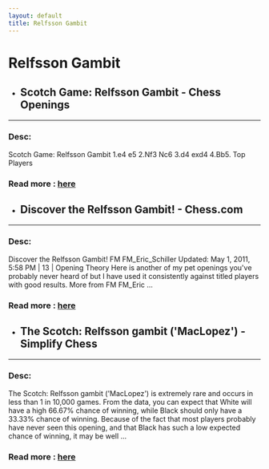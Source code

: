 ```yaml
---
layout: default
title: Relfsson Gambit
---
```

# Relfsson Gambit
- ## **Scotch Game: Relfsson Gambit - Chess Openings** 

---
### Desc: 
 Scotch Game: Relfsson Gambit 1.e4 e5 2.Nf3 Nc6 3.d4 exd4 4.Bb5. Top Players 
### Read more : [here](https://www.chess.com/openings/Scotch-Game-Relfsson-Gambit) 
- ## **Discover the Relfsson Gambit! - Chess.com** 

---
### Desc: 
 Discover the Relfsson Gambit! FM FM_Eric_Schiller Updated: May 1, 2011, 5:58 PM | 13 | Opening Theory Here is another of my pet openings you've probably never heard of but I have used it consistently against titled players with good results. More from FM FM_Eric ... 
### Read more : [here](https://www.chess.com/article/view/discover-the-relfsson-gambit) 
- ## **The Scotch: Relfsson gambit ('MacLopez') - Simplify Chess** 

---
### Desc: 
 The Scotch: Relfsson gambit ('MacLopez') is extremely rare and occurs in less than 1 in 10,000 games. From the data, you can expect that White will have a high 66.67% chance of winning, while Black should only have a 33.33% chance of winning. Because of the fact that most players probably have never seen this opening, and that Black has such a low expected chance of winning, it may be well ... 
### Read more : [here](https://simplifychess.com/opening-encyclopedia/scotch-relfsson-gambit-maclopez.html) 


